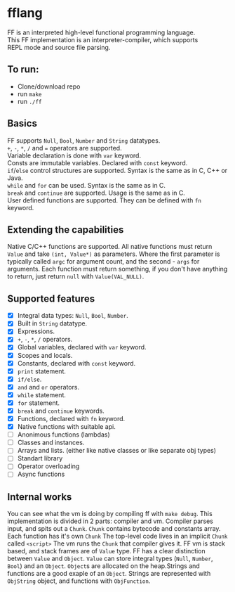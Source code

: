 # fflang
FF is an interpreted high-level functional programming language.  
This FF implementation is an interpreter-compiler, which supports  
REPL mode and source file parsing.  

## To run:
 - Clone/download repo
 - run `make`
 - run `./ff`

## Basics
FF supports `Null`, `Bool`, `Number` and `String` datatypes.  
`+`, `-`, `*`, `/` and `=` operators are supported.  
Variable declaration is done with `var` keyword.  
Consts are immutable variables. Declared with `const` keyword.  
`if`/`else` control structures are supported. Syntax is the same as in C, C++ or Java.  
`while` and `for` can be used. Syntax is the same as in C.  
`break` and `continue` are supported. Usage is the same as in C.  
User defined functions are supported. They can be defined with `fn` keyword.  

## Extending the capabilities
Native C/C++ functions are supported. All native functions must return `Value` and take `(int, Value*)` as parameters.
Where the first parameter is typically called `argc` for argument count, and the second - `args` for arguments.
Each function must return something, if you don't have anything to return, just return `null` with `Value(VAL_NULL)`.

## Supported features
 - [X] Integral data types: `Null`, `Bool`, `Number`.
 - [X] Built in `String` datatype.
 - [X] Expressions.
 - [X] `+`, `-`, `*`, `/` operators.
 - [X] Global variables, declared with `var` keyword.
 - [X] Scopes and locals.
 - [X] Constants, declared with `const` keyword.
 - [X] `print` statement.
 - [X] `if/else`.
 - [X] `and` and `or` operators.
 - [X] `while` statement.
 - [X] `for` statement.
 - [X] `break` and `continue` keywords.
 - [X] Functions, declared with `fn` keyword.
 - [X] Native functions with suitable api.
 - [ ] Anonimous functions (lambdas)
 - [ ] Classes and instances.
 - [ ] Arrays and lists. (either like native classes or like separate obj types)
 - [ ] Standart library
 - [ ] Operator overloading
 - [ ] Async functions

## Internal works
You can see what the vm is doing by compiling ff with `make debug`. This implementation is divided in 2 parts: compiler and vm.
Compiler parses input, and spits out a `Chunk`. `Chunk` contains bytecode and constants array. Each function has it's own `Chunk` 
The top-level code lives in an implicit `Chunk` called `<script>` The vm runs the `Chunk` that compiler gives it.
FF vm is stack based, and stack frames are of `Value` type. FF has a clear distinction between `Value` and `Object`.
`Value` can store integral types (`Null`, `Number`, `Bool`) and an `Object`. `Object`s are allocated on the heap.Strings
and functions are a good exaple of an `Object`. Strings are represented with `ObjString` object, and functions with `ObjFunction`.
